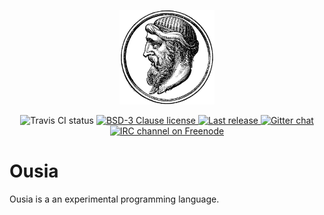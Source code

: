 <p align="center">
	<img
		src="https://raw.githubusercontent.com/neysofu/ousia/master/extras/logo_1200.png"
		alt="Ousia logo"
		width="30%">
	</img>
</p>
<p align="center">
    <img
        src="https://img.shields.io/travis/neysofu/ousia.svg"
        alt="Travis CI status">
    </img>
    <a href="https://github.com/neysofu/ousia/blob/master/LICENSE.txt">
        <img
            src="https://img.shields.io/badge/license-BSD-blue.svg"
            alt="BSD-3 Clause license">
        </img>
    </a>
    <a href="https://github.com/neysofu/ousia/releases">
        <img
            src="https://img.shields.io/github/release/neysofu/ousia.svg"
            alt="Last release">
        </img>
    </a>
    <a href="https://gitter.im/ousialang/Lobby">
        <img
            src="https://badges.gitter.im/ousialang/ousia.svg"
            alt="Gitter chat">
        </img>
    </a>
	<a href="https://gitter.im/ousialang/Lobby">
        <img
            src="https://img.shields.io/badge/irc-%23ousia%20on%20Freenode-green.svg"
            alt="IRC channel on Freenode">
        </img>
    </a>

</p>

# Ousia

Ousia is a an experimental programming language.
